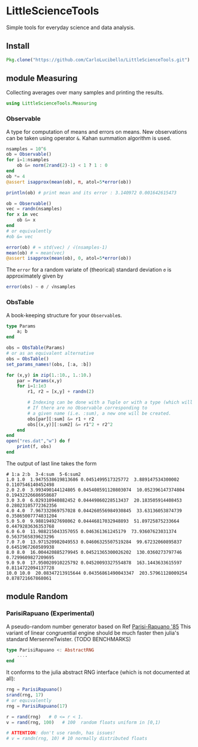 # LittleScienceTools
Simple tools for everyday science and data analysis.
## Install
```julia
Pkg.clone("https://github.com/CarloLucibello/LittleScienceTools.git")
```

## module Measuring
Collecting averages over many samples and printing the results.
```julia
using LittleScienceTools.Measuring
```

### Observable
A type for computation of means and errors on means.
New observations can be taken using operator `&`.
Kahan summation algorithm is used.
```julia
nsamples = 10^6
ob = Observable()
for i=1:nsamples
    ob &= norm(2rand(2)-1) < 1 ? 1 : 0
end
ob *= 4
@assert isapprox(mean(ob), π, atol=5*error(ob))

println(ob) # print mean and its error : 3.140972 0.001642615473

ob = Observable()
vec = randn(nsamples)
for x in vec
    ob &= x
end
# or equivalently
#ob &= vec

error(ob) # ≈ std(vec) / √(nsamples-1)   
mean(ob) # ≈ mean(vec)
@assert isapprox(mean(ob), 0, atol=5*error(ob))
```
The `error` for a random variate of (theorical) standard deviation `σ` is approximately given by

```julia
error(obs) ~ σ / √nsamples
```

### ObsTable
A book-keeping structure for your `Observable`s.

```julia
type Params
    a; b
end

obs = ObsTable(Params)
# or as an equivalent alternative
obs = ObsTable()
set_params_names!(obs, [:a, :b])

for (x,y) in zip(1.:10., 1.:10.)
    par = Params(x,y)
    for i=1:1e3
        r1, r2 = [x,y] + randn(2)

        # Indexing can be done with a Tuple or with a type (which will be "splattered" to a tuple).
        # If there are no Observable corresponding to
        # a given name (i.e. :sum), a new one will be created.
        obs[par][:sum] &= r1 + r2
        obs[(x,y)][:sum2] &= r1^2 + r2^2
    end
end
open("res.dat","w") do f
    print(f, obs)
end
```

The output of last line takes the form
```
# 1:a 2:b  3-4:sum  5-6:sum2
1.0 1.0  1.9475538619813686 0.0451499517325772  3.889147534300002 0.1107546140452498
2.0 2.0  3.993490144124805 0.045408591120803074  10.052396147374804 0.19432326686958687
3.0 3.0  6.029310940882452 0.04449860228513437  20.183505914408453 0.28023105772362356
4.0 4.0  7.967332069757028 0.044260556984930845  33.63136053874739 0.35865007774831204
5.0 5.0  9.988194927698062 0.04446817032948893  51.89725875233664 0.4479283636353768
6.0 6.0  11.988215043357055 0.046361361245179  73.93607623031374 0.5637565839623296
7.0 7.0  13.971520982049553 0.04606325507519284  99.67232060895837 0.6451967260589938
8.0 8.0  16.004420885279945 0.04521365300026202  130.0360273797746 0.7299609827209695
9.0 9.0  17.950020910225792 0.04520093327554878  163.1443633615597 0.8114722094137728
10.0 10.0  20.08347213915644 0.04356861490043347  203.57961128009254 0.878721667868061
```

## module Random

### ParisiRapuano (Experimental)
A pseudo-random number generator based on Ref [Parisi-Rapuano '85](http://www.sciencedirect.com/science/article/pii/0370269385906707)
This variant of linear congruential engine should be much faster then julia's standard MersenneTwister.
(TODO BENCHMARKS)
```julia
type ParisiRapuano <: AbstractRNG
    ....
end
```
It conforms to the julia abstract RNG interface (which is not documented at all):
```julia
rng = ParisiRapuano()
srand(rng, 17)
# or equivalently
rng = ParisiRapuano(17)

r = rand(rng)   # 0 <= r < 1.
v = rand(rng, 100)   # 100  random floats uniform in [0,1)

# ATTENTION: don't use randn, has issues!
# v = randn(rng, 10) # 10 normally distributed floats
```
